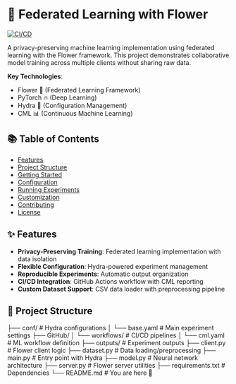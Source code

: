 # 🌸 Federated Learning with Flower

[![CI/CD](https://github.com/yourusername/Federated-Learning-Flower/actions/workflows/cml.yaml/badge.svg)](https://github.com/yourusername/Federated-Learning-Flower/actions)

A privacy-preserving machine learning implementation using federated learning with the Flower framework. This project demonstrates collaborative model training across multiple clients without sharing raw data.

**Key Technologies**: 
- Flower 🌼 (Federated Learning Framework)
- PyTorch 🔥 (Deep Learning)
- Hydra 🔧 (Configuration Management)
- CML 📊 (Continuous Machine Learning)

## 📚 Table of Contents
- [Features](#-features)
- [Project Structure](#-project-structure)
- [Getting Started](#-getting-started)
- [Configuration](#-configuration)
- [Running Experiments](#-running-experiments)
- [Customization](#-customization)
- [Contributing](#-contributing)
- [License](#-license)

## ✨ Features
- **Privacy-Preserving Training**: Federated learning implementation with data isolation
- **Flexible Configuration**: Hydra-powered experiment management
- **Reproducible Experiments**: Automatic output organization
- **CI/CD Integration**: GitHub Actions workflow with CML reporting
- **Custom Dataset Support**: CSV data loader with preprocessing pipeline

## 📂 Project Structure

├── conf/ # Hydra configurations
│ └── base.yaml # Main experiment settings
├── GitHub/
│ └── workflows/ # CI/CD pipelines
│ └── cml.yaml # ML workflow definition
├── outputs/ # Experiment outputs
├── client.py # Flower client logic
├── dataset.py # Data loading/preprocessing
├── main.py # Entry point with Hydra
├── model.py # Neural network architecture
├── server.py # Flower server utilities
├── requirements.txt # Dependencies
└── README.md # You are here 📍


